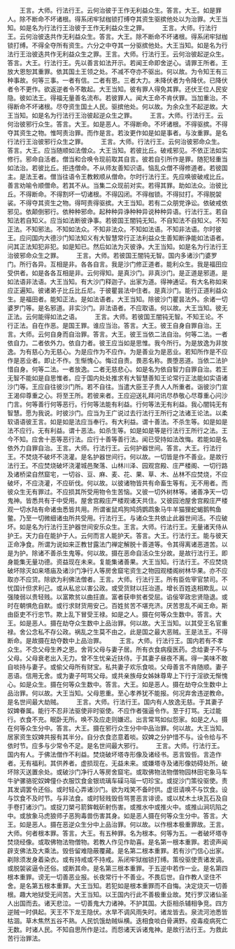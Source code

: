 <!-- { "loadSidebar": true } -->
　　王言。大师。行法行王。云何治彼于王作无利益众生。答言。大王。如是罪人。除不断命不坏诸根。得系闭牢狱枷锁打缚夺其资生驱摈他处以为治罪。大王当知。如是名为行法行王治彼于王作无利益众生之罪。
　　王言。大师。行法行王。云何治彼迭共作无利益众生。答言。大王。除不断命不坏诸根。得系闭牢狱枷锁打缚。不得全夺所有资生。六分之中夺其一分驱摈他处。大王当知。如是名为行法行王治彼迭共作无利益众生之罪。王言。大师。行法行王。云何治彼起逆众生。答言。大王。行法行王。先以善言如法开示。若闻王命即舍逆心。请罪王所者。王放大恩恕其重罪。依其国土王领之处。不减不夺亦不驱出。何以故。为令知王有三种事故。何等三事。一者有信。二者有恩。三者大力。未降伏者为令降伏。已降伏者令不更作。欲返逆者令不敢起。大王当知。彼有罪人得免其罪。还伏王位人民安隐。彼如法王。得福无量善名流布。若彼罪人。闻大王命不肯伏罪。当加重治。不得断命不坏诸根。尽夺资生国土人民。驱摈他处。何以故。为余众生不起逆故。大王当知。如是名为行法行王治彼起逆众生之罪。
　　王言。大师。行法行王。云何治彼邪行众生。答言。大王。如是恶人。不得断命。不坏诸根。不得驱摈。不得夺其资生之物。惟呵责治罪。而作是言。若汝更作如是如是事者。与汝重罪。是名行法行王治彼邪行众生之罪。
　　王言。大师。行法行王。云何治彼邪命众生。答言。大王。应当随顺如法僧众。大王当知。若彼比丘。破戒邪见。不依正法如实修行。邪命自活者。僧当和合唤令现前取其自言。彼若自引所作是罪。随犯轻重当如法治。若彼比丘。拒违僧命。不从师友善知识语。恼乱众僧不得修道者。若彼国主。是法王者。僧当往语令王教敕顺从僧命。尔时行法行王。先应唤彼破戒比丘。善言劝喻令顺僧命。若其不从。当集二众现前对实。若得其罪。助如法众。治彼比丘。不得断命。不得割坏一切诸根。不得囚闭。不得枷锁。不得挝打。不得脱袈裟。不得夺其资生之物。得呵责得驱摈。大王当知。若有二众朋党诤讼。依破戒依邪见。依颠倒邪行。依种种邪命。起种种异诤种种异说种种异语。行法行王。若自知法若自知义。应当如法断彼诤事。若彼国王闇钝无知。不自知法不自知义。不知正法。不知邪法。不知如法众。不知非法众。不知如法语。不知非法语。尔时彼王。应问国内大德沙门知法知义有大智慧常行正法利益众生善知断诤能如法语者。问其正法知犯非犯。如是知已。然后如法为灭彼诤。大王当知。如是名为行法行王治彼邪命众生之罪。
　　王言。大师。若彼国王闇钝无智。国内多诸沙门婆罗门。所行各异。互相是非。各各自言。我是沙门修正道者。能利众生。我是福田应受供者。如是各各互相是非。云何得知。是真沙门。非真沙门。是正道是邪道。是如法语非法语。大王当知。有大沙门释迦子。出家为道。得神通证。有大名称如来应正遍知。彼诸弟子比丘比丘尼。于彼瞿昙法中住者。是真沙门。能行正道利益众生。是福田者。能知正法。是如法语者。大王当知。除彼沙门瞿昙法外。余诸一切婆罗门等。是名邪道。非实沙门。非法语者。不应取语。何以故。大王当知。彼无正法。云何能得如法之语。
　　王言。大师。若彼国王闇钝无智。不知王论。不行正法。自在作恶。是国王罪。谁应当治。答言。大王。彼王自身自罪自治。王言。大师。云何自身而自治罪。答言。大王。彼王当依二法自治。何等二法。一者依自力。二者依外力。依自力者。彼王应当如是思惟。我今所行。为是放逸为非放逸。为有慈心为无慈心。为是应作为不应作。为是善业为是恶业。若知所作是不应作是恶业者。即止不作。生惭愧心。悔过自责。畏恶名称。畏堕恶道。当依二法护惜自身。何等二法。一者放逸。二者无慈悲心。如是名为依自智力自罪自治。若王无智不能如是自思惟者。应于国内处处推求有大智慧善知王论常行正法能如实语诸沙门等。王应自往彼沙门所。若不自往。当遣大臣王子贵人人所重者。诣彼沙门宣王渴仰尊重之心。将至王所。若彼来者。王应迎送礼拜问讯尽恭敬心尽尊重心问沙门言。何等善行何等恶行。行何等法能有利益。行何等法无有利益。我心闇钝无有智慧。愿为我说。时彼沙门。应当为王广说过去行法行王所行之法诸王论法。以柔软语语彼王言。如是如是法应当奉行。有大利益。谓十善法。不杀生等。如是如是法不应行。无有利益。谓十恶法。如杀生等。如是如是等是行法行王所行之法。王今不知。应舍十恶等恶行法。应行十善等善行法。闻已受持如法改悔。若能如是名依外力自罪自治。王言。大师。行法行王。云何护器世间。答言。大王。行法行王。不焚烧不破坏不浇灌。是名护器世间行。何以故。一切皆是作不善业。是故行法行王。不应焚烧破坏浇灌城邑聚落、山林川泽、园观宫殿、庄严楼阁、一切行路及诸桥梁自然窟宅，一切谷、豆、麻、麦、花、果、草、木、丛林不应焚烧，不应破坏，不应浇灌，不应斫伐。何以故。以彼诸物皆共有命畜生等有。无不用者。而彼众生无有罪过。不应损其所受用物令生苦恼。又彼一切外树林等。诸善净天一切鬼神。皆悉共有于中受用。屋舍宫殿庄严楼观诸天共住。又彼园池屋舍宫殿庄严楼观一切水陆有命诸虫悉皆共用。所谓雀鼠鸡狗鸠鸽鹦鹉象马牛羊猫狸蛇蝎鹅鸭鱼鳖。乃至一切微细诸虫所共受用。行法行王。与诸众生共依止此器世间活。不应破坏。如是名为行法行王护器世间安乐众生。王言。大师。行法行王。无量诸天侍从护王。天力自在能护于人。云何而言人能护天。答言。大王。行法行王。能与彼天正命净食。所谓为说如来正教甘露法门禅定解脱十善道等。令其得离诸恶道苦。以是为护。除诸不善杀生鬼等。何以故。摄在恶命自活众生分故。是故行法行王。即身能集无量功德。资益现在未来。复能集诸善果。大王当知。行法行王。不应焚烧破坏除灭如来塔庙及诸沙门净行人等房舍窟宅资生之物园观楼阁树林华果。亦不应取亦不应贷。除欲为利佛法僧者。王言。大师。行法行王。所有臣佐宰官禁司。不忧国计但求利己。或从私忿以害公政。或受货财以抂治道。增长百姓迭相欺乱。以强陵弱以贵轻贱。以富欺贫以曲抂直。富者获申贫者受屈。谄佞宰政忠贤隐退。或时在朝惧危自默。或行求财货用安己。百姓贫苦不堪充济。厌苦思乱不闻王命。斯由臣吏不行忠节。欺上乱下冒受王禄。如是之人。摄在何等众生数中。答言。大王。如是恶人。摄在劫夺众生数中上品治罪。何以故。大王当知。以其受王名官重禄。舍公念私不存公政。祸乱之生莫不由之。此是国之最大恶贼。王是法王。不得断命。是故摄在劫夺数中上品治罪。
　　王言。大师。行法行王。国内若有不孝众生。不念父母生养之恩。舍背父母与妻子居。所有衣食病瘦医药。念给妻子不与父母。父母衰老出入无力。曾不生忧亲近扶侍。于其妻子昼夜不离。得一美味不敢自啖持与妻子。或偷父母所有财宝。私共妻子欢乐食啖。父母善言不肯随顺。妻子恶语。信用无舍。或为妻子呵骂父母。或共亲族母女姊妹尊卑上下行于淫欲无惭愧心。如是众生。摄在何等众生数中。答言。大王。如是恶人。摄在劫夺众生数中上品治罪。何以故。大王当知。父母恩重。至心孝养犹不能报。何况弃舍违逆教命。是名世间最大劫贼。
　　王言。大师。行法行王。国内有人放逸无慈。于其妻子奴婢眷属。能行不忍非法驱使非时驱使。不应作者强逼令作。至于打骂。无过能行。衣食不充。眠卧无所。唤不及应走则嫌迟。出言常骂如似怨家。如是之人。摄在何等众生分中。答言。大王。摄在邪行众生分中中品治罪。何以故。大王当知。居家资生奴婢共报有其半分。自分衣食恣意着啖。奴婢之分护惜不与。设令给与不依时节。应多与少常令不足。是名世间最大邪行。
　　王言。大师。行法行王。国内有人。于佛法僧作不利益。焚烧破坏塔寺形像及诸经书。恶言毁呰。言造作者。无有福利。其供养者。虚损现在。无益未来。或嫌塔寺及诸形像妨碍处所。破坏除灭送置余处。或破沙门净行人等房舍窟宅。或取佛物法物僧物园林田宅象马车牛驴骡骆驼奴婢僮仆衣服饮食金银琉璃车磲马瑙一切珍宝。或捉沙门策役驱使。责其发调罢令还俗。或时轻心弄诸沙门。欲为戏笑不备时供。虚诳请唤不与饮食。设与饮食不及时节。与非法食。或时轻贱毁呰骂詈恶言诽谤。或以杖木土块瓦石及自手卷打诸沙门。或捉刀槊弓箭鉾戟斫射伤害。或推水中或推火中。或推山涧坑陷之中。或放象马虎狼师子恶狗毒兽伤害其身。如是恶人摄在何等众生分中。答言。大王。如是恶人。摄在恶逆众生分中上品治罪。何以故。以作根本极重罪故。王言。大师。何者根本罪。答言。大王。有五种罪。名为根本。何等为五。一者破坏塔寺焚烧经像。或取佛物法物僧物。若教人作见作助喜。是名第一根本重罪。若谤声闻辟支佛法及大乘法。毁呰留难隐蔽覆藏。是名第二根本重罪。若有沙门信心出家。剃除须发身着染衣。或有持戒或不持戒。系闭牢狱枷锁打缚。策役驱使责诸发调。或脱袈裟逼令还俗。或断其命。是名第三根本重罪。于五逆中若作一业。是名第四根本重罪。谤无一切善恶业报。长夜常行十不善业。不畏后世。自作教人坚住不舍。是名第五根本重罪。大王当知。若犯如是根本重罪而不自悔。决定烧灭一切善根。趣大地狱受无间苦。大王当知。以王国内行此不善极重业故。梵行罗汉诸仙圣人出国而去。诸天悲泣。一切善鬼大力诸神。不护其国。大臣相杀辅相争竞。四方逆贼一时俱起。天王不下龙王隐伏。水旱不调风雨失时。诸龙皆去。泉流河池悉皆枯涸。草木焦然五谷不熟。人民饥饿劫贼纵横。迭相食啖白骨满野。疫毒疫病死亡无数。时诸人民。不知自思所作是过。而怨诸天诉诸鬼神。是故行法行王。为救此苦行治罪法。
